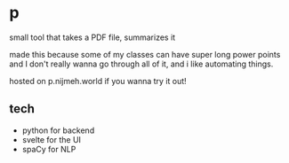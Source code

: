 # p

small tool that takes a PDF file, summarizes it

made this because some of my classes can have super long power points and I don't really wanna go through all of it, and i like automating things.

hosted on p.nijmeh.world if you wanna try it out!

## tech
- python for backend
- svelte for the UI
- spaCy for NLP

